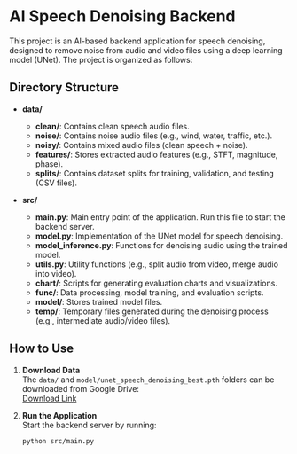 # AI Speech Denoising Backend

This project is an AI-based backend application for speech denoising, designed to remove noise from audio and video files using a deep learning model (UNet). The project is organized as follows:

## Directory Structure

- **data/**
  - **clean/**: Contains clean speech audio files.
  - **noise/**: Contains noise audio files (e.g., wind, water, traffic, etc.).
  - **noisy/**: Contains mixed audio files (clean speech + noise).
  - **features/**: Stores extracted audio features (e.g., STFT, magnitude, phase).
  - **splits/**: Contains dataset splits for training, validation, and testing (CSV files).

- **src/**
  - **main.py**: Main entry point of the application. Run this file to start the backend server.
  - **model.py**: Implementation of the UNet model for speech denoising.
  - **model_inference.py**: Functions for denoising audio using the trained model.
  - **utils.py**: Utility functions (e.g., split audio from video, merge audio into video).
  - **chart/**: Scripts for generating evaluation charts and visualizations.
  - **func/**: Data processing, model training, and evaluation scripts.
  - **model/**: Stores trained model files.
  - **temp/**: Temporary files generated during the denoising process (e.g., intermediate audio/video files).

## How to Use

1. **Download Data**  
   The `data/` and `model/unet_speech_denoising_best.pth` folders can be downloaded from Google Drive:  
   [Download Link](https://drive.google.com/drive/folders/1Jgpha4WBP0ULhCjd5ho7C1sjcT6_kOQ9?usp=drive_link)

2. **Run the Application**  
   Start the backend server by running:
   ```sh
   python src/main.py